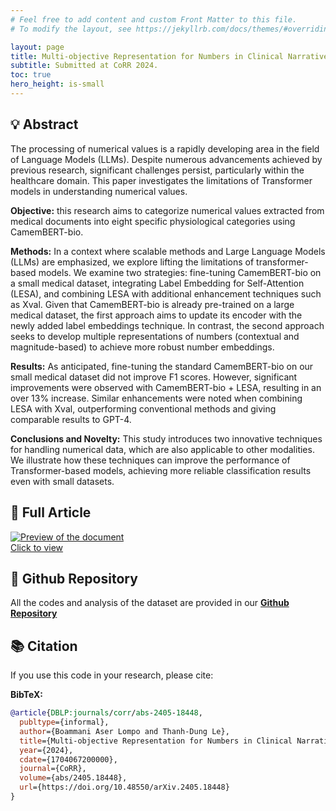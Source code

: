 ```yaml
---
# Feel free to add content and custom Front Matter to this file.
# To modify the layout, see https://jekyllrb.com/docs/themes/#overriding-theme-defaults

layout: page
title: Multi-objective Representation for Numbers in Clinical Narratives
subtitle: Submitted at CoRR 2024.
toc: true
hero_height: is-small
---
```


## 💡 Abstract

The processing of numerical values is a rapidly developing area in the field of Language Models (LLMs). Despite numerous advancements achieved by previous research, significant challenges persist, particularly within the healthcare domain. This paper investigates the limitations of Transformer models in understanding numerical values.  

**Objective:** this research aims to categorize numerical values extracted from medical documents into eight specific physiological categories using CamemBERT-bio.  

**Methods:** In a context where scalable methods and Large Language Models (LLMs) are emphasized, we explore lifting the limitations of transformer-based models. We examine two strategies: fine-tuning CamemBERT-bio on a small medical dataset, integrating Label Embedding for Self-Attention (LESA), and combining LESA with additional enhancement techniques such as Xval. Given that CamemBERT-bio is already pre-trained on a large medical dataset, the first approach aims to update its encoder with the newly added label embeddings technique. In contrast, the second approach seeks to develop multiple representations of numbers (contextual and magnitude-based) to achieve more robust number embeddings.  

**Results:** As anticipated, fine-tuning the standard CamemBERT-bio on our small medical dataset did not improve F1 scores. However, significant improvements were observed with CamemBERT-bio + LESA, resulting in an over 13% increase. Similar enhancements were noted when combining LESA with Xval, outperforming conventional methods and giving comparable results to GPT-4.  

**Conclusions and Novelty:** This study introduces two innovative techniques for handling numerical data, which are also applicable to other modalities. We illustrate how these techniques can improve the performance of Transformer-based models, achieving more reliable classification results even with small datasets.


## 📘 Full Article
<div markdown="0">
  <a href="https://arxiv.org/abs/2405.18448">
    <div class="preview-container">
      <img src="{{ site.baseurl }}/assets/thumbnails/Lesa_Xval_thumbnail.png" alt="Preview of the document"/>
      <div class="hover-effect">Click to view</div>
    </div>
  </a>
</div>

## 🐙 Github Repository
All the codes and analysis of the dataset are provided in our **[Github Repository](https://github.com/sadc-lab/multiobjective_token_representation)**


## 📚 Citation

If you use this code in your research, please cite:

**BibTeX:**
```bibtex
@article{DBLP:journals/corr/abs-2405-18448,
  publtype={informal},
  author={Boammani Aser Lompo and Thanh-Dung Le},
  title={Multi-objective Representation for Numbers in Clinical Narratives Using CamemBERT-bio},
  year={2024},
  cdate={1704067200000},
  journal={CoRR},
  volume={abs/2405.18448},
  url={https://doi.org/10.48550/arXiv.2405.18448}
}
```
